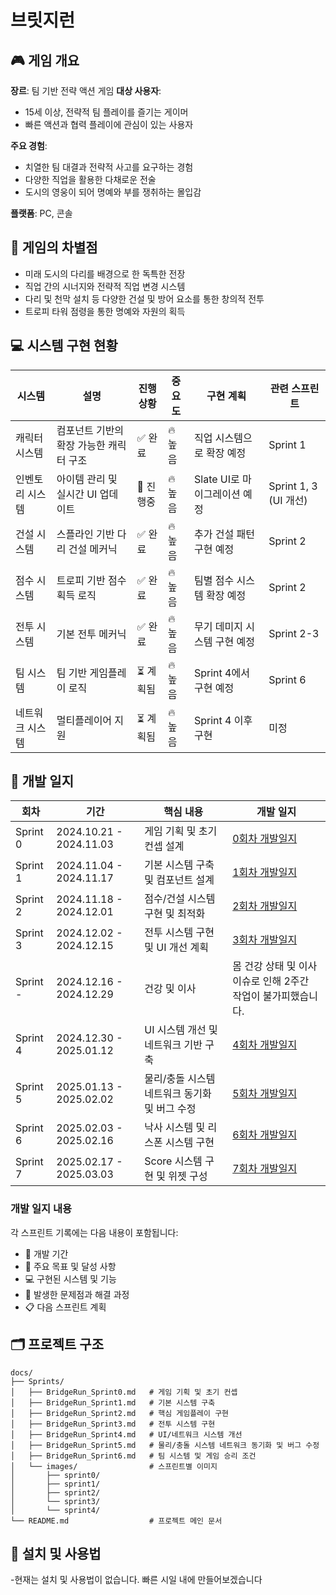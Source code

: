 # 브릿지런
## 🎮 게임 개요
**장르**: 팀 기반 전략 액션 게임
**대상 사용자**:
- 15세 이상, 전략적 팀 플레이를 즐기는 게이머
- 빠른 액션과 협력 플레이에 관심이 있는 사용자
  
**주요 경험**:
- 치열한 팀 대결과 전략적 사고를 요구하는 경험
- 다양한 직업을 활용한 다채로운 전술
- 도시의 영웅이 되어 명예와 부를 쟁취하는 몰입감
  
**플랫폼**: PC, 콘솔

## 💫 게임의 차별점
- 미래 도시의 다리를 배경으로 한 독특한 전장
- 직업 간의 시너지와 전략적 직업 변경 시스템
- 다리 및 천막 설치 등 다양한 건설 및 방어 요소를 통한 창의적 전투
- 트로피 타워 점령을 통한 명예와 자원의 획득

## 💻 시스템 구현 현황
| 시스템 | 설명 | 진행 상황 | 중요도 | 구현 계획 | 관련 스프린트 |
|---|---|---|---|---|---|
| 캐릭터 시스템 | 컴포넌트 기반의 확장 가능한 캐릭터 구조 | ✅ 완료 | 🔥 높음 | 직업 시스템으로 확장 예정 | Sprint 1 |
| 인벤토리 시스템 | 아이템 관리 및 실시간 UI 업데이트 | 🔄 진행중 | 🔥 높음 | Slate UI로 마이그레이션 예정 | Sprint 1, 3 (UI 개선) |
| 건설 시스템 | 스플라인 기반 다리 건설 메커닉 | ✅ 완료 | 🔥 높음 | 추가 건설 패턴 구현 예정 | Sprint 2 |
| 점수 시스템 | 트로피 기반 점수 획득 로직 | ✅ 완료 | 🔥 높음 | 팀별 점수 시스템 확장 예정 | Sprint 2 |
| 전투 시스템 | 기본 전투 메커닉 | ✅ 완료 | 🔥 높음 | 무기 데미지 시스템 구현 예정 | Sprint 2-3 |
| 팀 시스템 | 팀 기반 게임플레이 로직 | ⏳ 계획됨 | 🔥 높음 | Sprint 4에서 구현 예정 | Sprint 6 |
| 네트워크 시스템 | 멀티플레이어 지원 | ⏳ 계획됨 | 🔥 높음 | Sprint 4 이후 구현 | 미정 |

## 📝 개발 일지
| 회차 | 기간 | 핵심 내용 | 개발 일지 |
| --- | --- | --- | --- |
| Sprint 0 | 2024.10.21 - 2024.11.03 | 게임 기획 및 초기 컨셉 설계 | [0회차 개발일지](./docs/Sprints/BridgeRun_Sprint0.md) |
| Sprint 1 | 2024.11.04 - 2024.11.17 | 기본 시스템 구축 및 컴포넌트 설계 | [1회차 개발일지](./docs/Sprints/BridgeRun_Sprint1.md) |
| Sprint 2 | 2024.11.18 - 2024.12.01 | 점수/건설 시스템 구현 및 최적화 | [2회차 개발일지](./docs/Sprints/BridgeRun_Sprint2.md) |
| Sprint 3 | 2024.12.02 - 2024.12.15 | 전투 시스템 구현 및 UI 개선 계획 | [3회차 개발일지](./docs/Sprints/BridgeRun_Sprint3.md) |
| Sprint - | 2024.12.16 - 2024.12.29 | 건강 및 이사| 몸 건강 상태 및 이사 이슈로 인해 2주간 작업이 불가피했습니다. |
| Sprint 4 | 2024.12.30 - 2025.01.12 | UI 시스템 개선 및 네트워크 기반 구축 | [4회차 개발일지](./docs/Sprints/BridgeRun_Sprint4.md) |
| Sprint 5 | 2025.01.13 - 2025.02.02 | 물리/충돌 시스템 네트워크 동기화 및 버그 수정| [5회차 개발일지](./docs/Sprints/BridgeRun_Sprint5.md) |
| Sprint 6 | 2025.02.03 - 2025.02.16 | 낙사 시스템 및 리스폰 시스템 구현| [6회차 개발일지](./docs/Sprints/BridgeRun_Sprint6.md) |
| Sprint 7 | 2025.02.17 - 2025.03.03 | Score 시스템 구현 및 위젯 구성| [7회차 개발일지](./docs/Sprints/BridgeRun_Sprint7.md) |


### 개발 일지 내용
각 스프린트 기록에는 다음 내용이 포함됩니다:
- 📅 개발 기간
- 🎯 주요 목표 및 달성 사항
- 💻 구현된 시스템 및 기능
- 🔧 발생한 문제점과 해결 과정
- 📋 다음 스프린트 계획

## 🗂 프로젝트 구조
```
docs/
├── Sprints/
│   ├── BridgeRun_Sprint0.md   # 게임 기획 및 초기 컨셉
│   ├── BridgeRun_Sprint1.md   # 기본 시스템 구축
│   ├── BridgeRun_Sprint2.md   # 핵심 게임플레이 구현
│   ├── BridgeRun_Sprint3.md   # 전투 시스템 구현
│   ├── BridgeRun_Sprint4.md   # UI/네트워크 시스템 개선
│   ├── BridgeRun_Sprint5.md   # 물리/충돌 시스템 네트워크 동기화 및 버그 수정
│   ├── BridgeRun_Sprint6.md   # 팀 시스템 및 게임 승리 조건
│   └── images/                # 스프린트별 이미지
│       ├── sprint0/
│       ├── sprint1/
│       ├── sprint2/
│       └── sprint3/
│       └── sprint4/
└── README.md                  # 프로젝트 메인 문서
```

## 🔧 설치 및 사용법
-현재는 설치 및 사용법이 없습니다. 빠른 시일 내에 만들어보겠습니다
